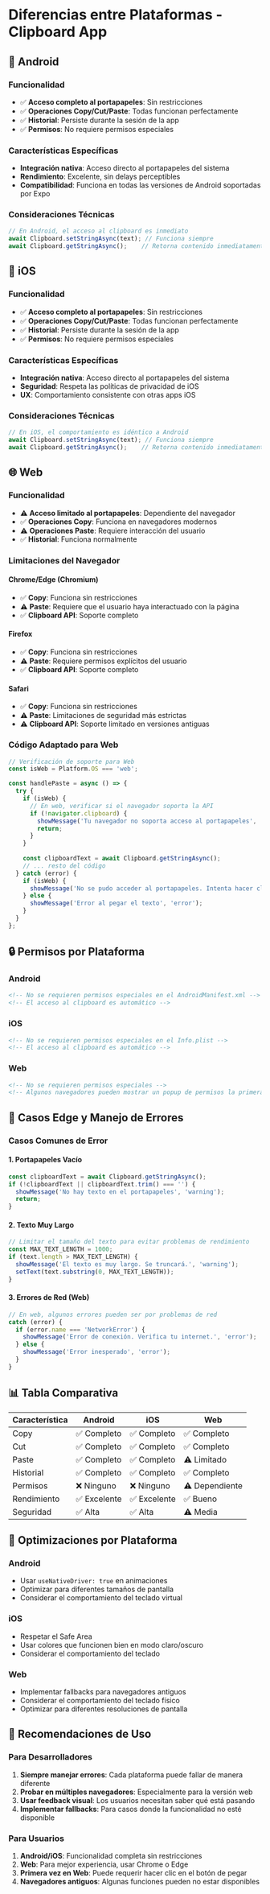 # Diferencias entre Plataformas - Clipboard App

## 📱 Android

### Funcionalidad
- ✅ **Acceso completo al portapapeles**: Sin restricciones
- ✅ **Operaciones Copy/Cut/Paste**: Todas funcionan perfectamente
- ✅ **Historial**: Persiste durante la sesión de la app
- ✅ **Permisos**: No requiere permisos especiales

### Características Específicas
- **Integración nativa**: Acceso directo al portapapeles del sistema
- **Rendimiento**: Excelente, sin delays perceptibles
- **Compatibilidad**: Funciona en todas las versiones de Android soportadas por Expo

### Consideraciones Técnicas
```javascript
// En Android, el acceso al clipboard es inmediato
await Clipboard.setStringAsync(text); // Funciona siempre
await Clipboard.getStringAsync();    // Retorna contenido inmediatamente
```

## 🍎 iOS

### Funcionalidad
- ✅ **Acceso completo al portapapeles**: Sin restricciones
- ✅ **Operaciones Copy/Cut/Paste**: Todas funcionan perfectamente
- ✅ **Historial**: Persiste durante la sesión de la app
- ✅ **Permisos**: No requiere permisos especiales

### Características Específicas
- **Integración nativa**: Acceso directo al portapapeles del sistema
- **Seguridad**: Respeta las políticas de privacidad de iOS
- **UX**: Comportamiento consistente con otras apps iOS

### Consideraciones Técnicas
```javascript
// En iOS, el comportamiento es idéntico a Android
await Clipboard.setStringAsync(text); // Funciona siempre
await Clipboard.getStringAsync();    // Retorna contenido inmediatamente
```

## 🌐 Web

### Funcionalidad
- ⚠️ **Acceso limitado al portapapeles**: Dependiente del navegador
- ✅ **Operaciones Copy**: Funciona en navegadores modernos
- ⚠️ **Operaciones Paste**: Requiere interacción del usuario
- ✅ **Historial**: Funciona normalmente

### Limitaciones del Navegador

#### Chrome/Edge (Chromium)
- ✅ **Copy**: Funciona sin restricciones
- ⚠️ **Paste**: Requiere que el usuario haya interactuado con la página
- ✅ **Clipboard API**: Soporte completo

#### Firefox
- ✅ **Copy**: Funciona sin restricciones
- ⚠️ **Paste**: Requiere permisos explícitos del usuario
- ✅ **Clipboard API**: Soporte completo

#### Safari
- ✅ **Copy**: Funciona sin restricciones
- ⚠️ **Paste**: Limitaciones de seguridad más estrictas
- ⚠️ **Clipboard API**: Soporte limitado en versiones antiguas

### Código Adaptado para Web
```javascript
// Verificación de soporte para Web
const isWeb = Platform.OS === 'web';

const handlePaste = async () => {
  try {
    if (isWeb) {
      // En web, verificar si el navegador soporta la API
      if (!navigator.clipboard) {
        showMessage('Tu navegador no soporta acceso al portapapeles', 'warning');
        return;
      }
    }
    
    const clipboardText = await Clipboard.getStringAsync();
    // ... resto del código
  } catch (error) {
    if (isWeb) {
      showMessage('No se pudo acceder al portapapeles. Intenta hacer clic en el botón.', 'warning');
    } else {
      showMessage('Error al pegar el texto', 'error');
    }
  }
};
```

## 🔒 Permisos por Plataforma

### Android
```xml
<!-- No se requieren permisos especiales en el AndroidManifest.xml -->
<!-- El acceso al clipboard es automático -->
```

### iOS
```xml
<!-- No se requieren permisos especiales en el Info.plist -->
<!-- El acceso al clipboard es automático -->
```

### Web
```html
<!-- No se requieren permisos especiales -->
<!-- Algunos navegadores pueden mostrar un popup de permisos la primera vez -->
```

## 🚨 Casos Edge y Manejo de Errores

### Casos Comunes de Error

#### 1. Portapapeles Vacío
```javascript
const clipboardText = await Clipboard.getStringAsync();
if (!clipboardText || clipboardText.trim() === '') {
  showMessage('No hay texto en el portapapeles', 'warning');
  return;
}
```

#### 2. Texto Muy Largo
```javascript
// Limitar el tamaño del texto para evitar problemas de rendimiento
const MAX_TEXT_LENGTH = 1000;
if (text.length > MAX_TEXT_LENGTH) {
  showMessage('El texto es muy largo. Se truncará.', 'warning');
  setText(text.substring(0, MAX_TEXT_LENGTH));
}
```

#### 3. Errores de Red (Web)
```javascript
// En web, algunos errores pueden ser por problemas de red
catch (error) {
  if (error.name === 'NetworkError') {
    showMessage('Error de conexión. Verifica tu internet.', 'error');
  } else {
    showMessage('Error inesperado', 'error');
  }
}
```

## 📊 Tabla Comparativa

| Característica | Android | iOS | Web |
|----------------|---------|-----|-----|
| Copy | ✅ Completo | ✅ Completo | ✅ Completo |
| Cut | ✅ Completo | ✅ Completo | ✅ Completo |
| Paste | ✅ Completo | ✅ Completo | ⚠️ Limitado |
| Historial | ✅ Completo | ✅ Completo | ✅ Completo |
| Permisos | ❌ Ninguno | ❌ Ninguno | ⚠️ Dependiente |
| Rendimiento | ✅ Excelente | ✅ Excelente | ✅ Bueno |
| Seguridad | ✅ Alta | ✅ Alta | ⚠️ Media |

## 🔧 Optimizaciones por Plataforma

### Android
- Usar `useNativeDriver: true` en animaciones
- Optimizar para diferentes tamaños de pantalla
- Considerar el comportamiento del teclado virtual

### iOS
- Respetar el Safe Area
- Usar colores que funcionen bien en modo claro/oscuro
- Considerar el comportamiento del teclado

### Web
- Implementar fallbacks para navegadores antiguos
- Considerar el comportamiento del teclado físico
- Optimizar para diferentes resoluciones de pantalla

## 🎯 Recomendaciones de Uso

### Para Desarrolladores
1. **Siempre manejar errores**: Cada plataforma puede fallar de manera diferente
2. **Probar en múltiples navegadores**: Especialmente para la versión web
3. **Usar feedback visual**: Los usuarios necesitan saber qué está pasando
4. **Implementar fallbacks**: Para casos donde la funcionalidad no esté disponible

### Para Usuarios
1. **Android/iOS**: Funcionalidad completa sin restricciones
2. **Web**: Para mejor experiencia, usar Chrome o Edge
3. **Primera vez en Web**: Puede requerir hacer clic en el botón de pegar
4. **Navegadores antiguos**: Algunas funciones pueden no estar disponibles
